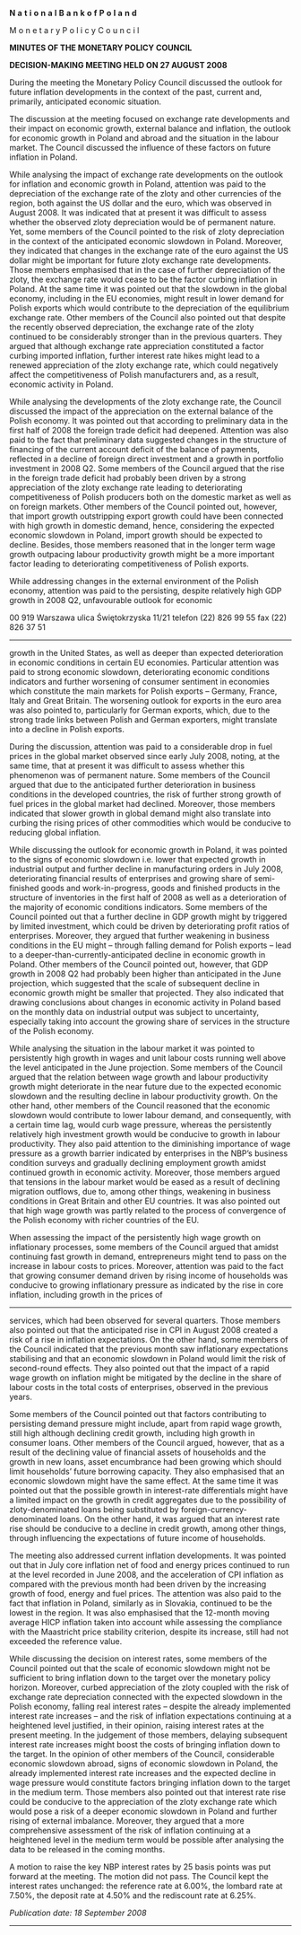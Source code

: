 **N** **a** **t** **i** **o** **n** **a** **l** **B** **a** **n** **k** **o** **f** **P** **o** **l** **a** **n** **d**

M o n e t a r y P o l i c y C o u n c i l

**MINUTES OF THE MONETARY POLICY COUNCIL**

**DECISION-MAKING MEETING HELD ON 27 AUGUST 2008**

During the meeting the Monetary Policy Council discussed the outlook for future inflation
developments in the context of the past, current and, primarily, anticipated economic situation.

The discussion at the meeting focused on exchange rate developments and their impact on
economic growth, external balance and inflation, the outlook for economic growth in Poland and
abroad and the situation in the labour market. The Council discussed the influence of these factors
on future inflation in Poland.

While analysing the impact of exchange rate developments on the outlook for inflation and
economic growth in Poland, attention was paid to the depreciation of the exchange rate of the zloty
and other currencies of the region, both against the US dollar and the euro, which was observed in
August 2008. It was indicated that at present it was difficult to assess whether the observed zloty
depreciation would be of permanent nature. Yet, some members of the Council pointed to the risk
of zloty depreciation in the context of the anticipated economic slowdown in Poland. Moreover,
they indicated that changes in the exchange rate of the euro against the US dollar might be
important for future zloty exchange rate developments. Those members emphasised that in the case
of further depreciation of the zloty, the exchange rate would cease to be the factor curbing inflation
in Poland. At the same time it was pointed out that the slowdown in the global economy, including
in the EU economies, might result in lower demand for Polish exports which would contribute to
the depreciation of the equilibrium exchange rate. Other members of the Council also pointed out
that despite the recently observed depreciation, the exchange rate of the zloty continued to be
considerably stronger than in the previous quarters. They argued that although exchange rate
appreciation constituted a factor curbing imported inflation, further interest rate hikes might lead to
a renewed appreciation of the zloty exchange rate, which could negatively affect the
competitiveness of Polish manufacturers and, as a result, economic activity in Poland.

While analysing the developments of the zloty exchange rate, the Council discussed the impact of
the appreciation on the external balance of the Polish economy. It was pointed out that according to
preliminary data in the first half of 2008 the foreign trade deficit had deepened. Attention was also
paid to the fact that preliminary data suggested changes in the structure of financing of the current
account deficit of the balance of payments, reflected in a decline of foreign direct investment and a
growth in portfolio investment in 2008 Q2. Some members of the Council argued that the rise in the
foreign trade deficit had probably been driven by a strong appreciation of the zloty exchange rate
leading to deteriorating competitiveness of Polish producers both on the domestic market as well as
on foreign markets. Other members of the Council pointed out, however, that import growth
outstripping export growth could have been connected with high growth in domestic demand,
hence, considering the expected economic slowdown in Poland, import growth should be expected
to decline. Besides, those members reasoned that in the longer term wage growth outpacing labour
productivity growth might be a more important factor leading to deteriorating competitiveness of
Polish exports.

While addressing changes in the external environment of the Polish economy, attention was paid to
the persisting, despite relatively high GDP growth in 2008 Q2, unfavourable outlook for economic

00 919 Warszawa ulica Świętokrzyska 11/21 telefon (22) 826 99 55 fax (22) 826 37 51


-----

growth in the United States, as well as deeper than expected deterioration in economic conditions in
certain EU economies. Particular attention was paid to strong economic slowdown, deteriorating
economic conditions indicators and further worsening of consumer sentiment in economies which
constitute the main markets for Polish exports – Germany, France, Italy and Great Britain. The
worsening outlook for exports in the euro area was also pointed to, particularly for German exports,
which, due to the strong trade links between Polish and German exporters, might translate into a
decline in Polish exports.

During the discussion, attention was paid to a considerable drop in fuel prices in the global market
observed since early July 2008, noting, at the same time, that at present it was difficult to assess
whether this phenomenon was of permanent nature. Some members of the Council argued that due
to the anticipated further deterioration in business conditions in the developed countries, the risk of
further strong growth of fuel prices in the global market had declined. Moreover, those members
indicated that slower growth in global demand might also translate into curbing the rising prices of
other commodities which would be conducive to reducing global inflation.

While discussing the outlook for economic growth in Poland, it was pointed to the signs of
economic slowdown i.e. lower that expected growth in industrial output and further decline in
manufacturing orders in July 2008, deteriorating financial results of enterprises and growing share
of semi-finished goods and work-in-progress, goods and finished products in the structure of
inventories in the first half of 2008 as well as a deterioration of the majority of economic conditions
indicators. Some members of the Council pointed out that a further decline in GDP growth might by
triggered by limited investment, which could be driven by deteriorating profit ratios of enterprises.
Moreover, they argued that further weakening in business conditions in the EU might – through
falling demand for Polish exports – lead to a deeper-than-currently-anticipated decline in economic
growth in Poland. Other members of the Council pointed out, however, that GDP growth in 2008
Q2 had probably been higher than anticipated in the June projection, which suggested that the scale
of subsequent decline in economic growth might be smaller that projected. They also indicated that
drawing conclusions about changes in economic activity in Poland based on the monthly data on
industrial output was subject to uncertainty, especially taking into account the growing share of
services in the structure of the Polish economy.

While analysing the situation in the labour market it was pointed to persistently high growth in
wages and unit labour costs running well above the level anticipated in the June projection. Some
members of the Council argued that the relation between wage growth and labour productivity
growth might deteriorate in the near future due to the expected economic slowdown and the
resulting decline in labour productivity growth. On the other hand, other members of the Council
reasoned that the economic slowdown would contribute to lower labour demand, and consequently,
with a certain time lag, would curb wage pressure, whereas the persistently relatively high
investment growth would be conducive to growth in labour productivity. They also paid attention to
the diminishing importance of wage pressure as a growth barrier indicated by enterprises in the
NBP’s business condition surveys and gradually declining employment growth amidst continued
growth in economic activity. Moreover, those members argued that tensions in the labour market
would be eased as a result of declining migration outflows, due to, among other things, weakening
in business conditions in Great Britain and other EU countries. It was also pointed out that high
wage growth was partly related to the process of convergence of the Polish economy with richer
countries of the EU.

When assessing the impact of the persistently high wage growth on inflationary processes, some
members of the Council argued that amidst continuing fast growth in demand, entrepreneurs might
tend to pass on the increase in labour costs to prices. Moreover, attention was paid to the fact that
growing consumer demand driven by rising income of households was conducive to growing
inflationary pressure as indicated by the rise in core inflation, including growth in the prices of


-----

services, which had been observed for several quarters. Those members also pointed out that the
anticipated rise in CPI in August 2008 created a risk of a rise in inflation expectations. On the other
hand, some members of the Council indicated that the previous month saw inflationary expectations
stabilising and that an economic slowdown in Poland would limit the risk of second-round effects.
They also pointed out that the impact of a rapid wage growth on inflation might be mitigated by the
decline in the share of labour costs in the total costs of enterprises, observed in the previous years.

Some members of the Council pointed out that factors contributing to persisting demand pressure
might include, apart from rapid wage growth, still high although declining credit growth, including
high growth in consumer loans. Other members of the Council argued, however, that as a result of
the declining value of financial assets of households and the growth in new loans, asset
encumbrance had been growing which should limit households’ future borrowing capacity. They
also emphasised that an economic slowdown might have the same effect. At the same time it was
pointed out that the possible growth in interest-rate differentials might have a limited impact on the
growth in credit aggregates due to the possibility of zloty-denominated loans being substituted by
foreign-currency-denominated loans. On the other hand, it was argued that an interest rate rise
should be conducive to a decline in credit growth, among other things, through influencing the
expectations of future income of households.

The meeting also addressed current inflation developments. It was pointed out that in July core
inflation net of food and energy prices continued to run at the level recorded in June 2008, and the
acceleration of CPI inflation as compared with the previous month had been driven by the
increasing growth of food, energy and fuel prices. The attention was also paid to the fact that
inflation in Poland, similarly as in Slovakia, continued to be the lowest in the region. It was also
emphasised that the 12-month moving average HICP inflation taken into account while assessing
the compliance with the Maastricht price stability criterion, despite its increase, still had not
exceeded the reference value.

While discussing the decision on interest rates, some members of the Council pointed out that the
scale of economic slowdown might not be sufficient to bring inflation down to the target over the
monetary policy horizon. Moreover, curbed appreciation of the zloty coupled with the risk of
exchange rate depreciation connected with the expected slowdown in the Polish economy, falling
real interest rates – despite the already implemented interest rate increases – and the risk of inflation
expectations continuing at a heightened level justified, in their opinion, raising interest rates at the
present meeting. In the judgement of those members, delaying subsequent interest rate increases
might boost the costs of bringing inflation down to the target. In the opinion of other members of
the Council, considerable economic slowdown abroad, signs of economic slowdown in Poland, the
already implemented interest rate increases and the expected decline in wage pressure would
constitute factors bringing inflation down to the target in the medium term. Those members also
pointed out that interest rate rise could be conducive to the appreciation of the zloty exchange rate
which would pose a risk of a deeper economic slowdown in Poland and further rising of external
imbalance. Moreover, they argued that a more comprehensive assessment of the risk of inflation
continuing at a heightened level in the medium term would be possible after analysing the data to be
released in the coming months.

A motion to raise the key NBP interest rates by 25 basis points was put forward at the meeting. The
motion did not pass. The Council kept the interest rates unchanged: the reference rate at 6.00%, the
lombard rate at 7.50%, the deposit rate at 4.50% and the rediscount rate at 6.25%.

_Publication date: 18 September 2008_


-----

